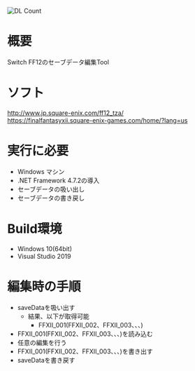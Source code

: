 ![DL Count](https://img.shields.io/github/downloads/turtle-insect/FF12/total.svg)

# 概要
Switch FF12のセーブデータ編集Tool

# ソフト
http://www.jp.square-enix.com/ff12_tza/  
https://finalfantasyxii.square-enix-games.com/home/?lang=us

# 実行に必要
* Windows マシン
* .NET Framework 4.7.2の導入
* セーブデータの吸い出し
* セーブデータの書き戻し

# Build環境
* Windows 10(64bit)
* Visual Studio 2019

# 編集時の手順
* saveDataを吸い出す
   * 結果、以下が取得可能
      * FFXII_001(FFXII_002、FFXII_003、、、)
* FFXII_001(FFXII_002、FFXII_003、、、)を読み込む
* 任意の編集を行う
* FFXII_001(FFXII_002、FFXII_003、、、)を書き出す
* saveDataを書き戻す
